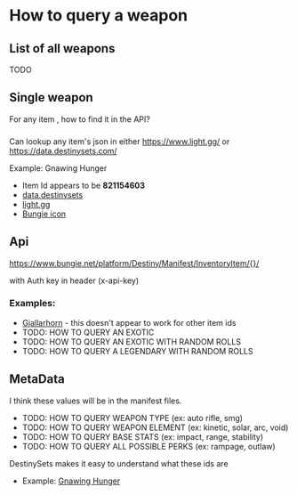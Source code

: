 # How to query a weapon

## List of all weapons
TODO

## Single weapon
For any item <Name>, how to find it in the API?


### 
Can lookup any item's json in either https://www.light.gg/ or https://data.destinysets.com/

Example: Gnawing Hunger
- Item Id appears to be **821154603**
- [data.destinysets](https://data.destinysets.com/i/InventoryItem:821154603)
- [light.gg](https://www.light.gg/db/items/821154603/gnawing-hunger/)
- [Bungie icon](https://www.bungie.net/common/destiny2_content/screenshots/821154603.jpg)

## Api
https://www.bungie.net/platform/Destiny/Manifest/InventoryItem/{}/

with Auth key in header (x-api-key)

### Examples:
- [Gjallarhorn](https://www.bungie.net/platform/Destiny/Manifest/InventoryItem/1274330687/) - this doesn't appear to work for other item ids
- TODO: HOW TO QUERY AN EXOTIC
- TODO: HOW TO QUERY AN EXOTIC WITH RANDOM ROLLS
- TODO: HOW TO QUERY A LEGENDARY WITH RANDOM ROLLS

## MetaData
I think these values will be in the manifest files.

- TODO: HOW TO QUERY WEAPON TYPE (ex: auto rifle, smg)
- TODO: HOW TO QUERY WEAPON ELEMENT (ex: kinetic, solar, arc, void)
- TODO: HOW TO QUERY BASE STATS (ex: impact, range, stability)
- TODO: HOW TO QUERY ALL POSSIBLE PERKS (ex: rampage, outlaw)


DestinySets makes it easy to understand what these ids are
- Example: [Gnawing Hunger](https://data.destinysets.com/i/InventoryItem:821154603)
